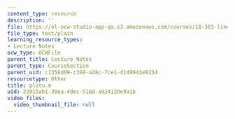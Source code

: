 ```yaml
---
content_type: resource
description: ''
file: https://ol-ocw-studio-app-qa.s3.amazonaws.com/courses/18-303-linear-partial-differential-equations-fall-2006/33815ab130ea4dec516da924120e9a1b_plotu.m
file_type: text/plain
learning_resource_types:
- Lecture Notes
ocw_type: OCWFile
parent_title: Lecture Notes
parent_type: CourseSection
parent_uid: c1358d09-c369-a28c-7ce1-d1d9943e8254
resourcetype: Other
title: plotu.m
uid: 33815ab1-30ea-4dec-516d-a924120e9a1b
video_files:
  video_thumbnail_file: null
---
```

